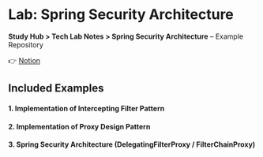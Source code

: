 # Lab: Spring Security Architecture

**Study Hub > Tech Lab Notes > Spring Security Architecture** – Example Repository

👉 [Notion](https://www.notion.so/Spring-Security-Architecture-26dd1253a08880c5857bc8ed1fdd2fbd?source=copy_link)

## Included Examples
#### 1. Implementation of Intercepting Filter Pattern
#### 2. Implementation of Proxy Design Pattern
#### 3. Spring Security Architecture (DelegatingFilterProxy / FilterChainProxy)

